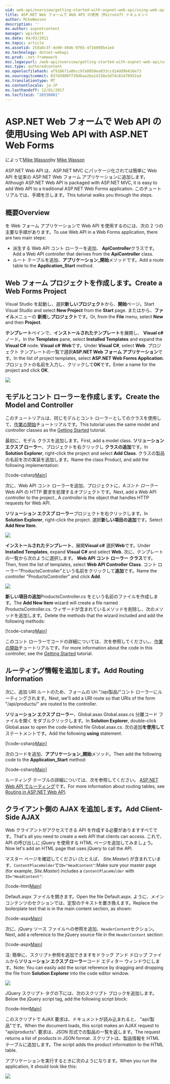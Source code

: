```yaml
---
uid: web-api/overview/getting-started-with-aspnet-web-api/using-web-api-with-aspnet-web-forms
title: ASP.NET Web フォームで Web API の使用 |Microsoft ドキュメント
author: MikeWasson
description: ''
ms.author: aspnetcontent
manager: wpickett
ms.date: 04/03/2012
ms.topic: article
ms.assetid: 25da8c3f-4e90-4946-9765-4f160985e1e4
ms.technology: dotnet-webapi
ms.prod: .net-framework
msc.legacyurl: /web-api/overview/getting-started-with-aspnet-web-api/using-web-api-with-aspnet-web-forms
msc.type: authoredcontent
ms.openlocfilehash: af918671a8bcc97a0050ea033ccd14dd96416e73
ms.sourcegitcommit: 037d3900f739dbaa2ba14158e3d7dc81478952ad
ms.translationtype: MT
ms.contentlocale: ja-JP
ms.lasthandoff: 12/01/2017
ms.locfileid: "26536081"
---
```

<a name="using-web-api-with-aspnet-web-forms"></a><span data-ttu-id="fe63c-102">ASP.NET Web フォームで Web API の使用</span><span class="sxs-lookup"><span data-stu-id="fe63c-102">Using Web API with ASP.NET Web Forms</span></span>
====================
<span data-ttu-id="fe63c-103">によって[Mike Wasson](https://github.com/MikeWasson)</span><span class="sxs-lookup"><span data-stu-id="fe63c-103">by [Mike Wasson](https://github.com/MikeWasson)</span></span>

<span data-ttu-id="fe63c-104">ASP.NET Web API は、ASP.NET MVC にパッケージ化されては簡単に Web API を従来の ASP.NET Web フォーム アプリケーションに追加します。</span><span class="sxs-lookup"><span data-stu-id="fe63c-104">Although ASP.NET Web API is packaged with ASP.NET MVC, it is easy to add Web API to a traditional ASP.NET Web Forms application.</span></span> <span data-ttu-id="fe63c-105">このチュートリアルでは、手順を示します。</span><span class="sxs-lookup"><span data-stu-id="fe63c-105">This tutorial walks you through the steps.</span></span>

## <a name="overview"></a><span data-ttu-id="fe63c-106">概要</span><span class="sxs-lookup"><span data-stu-id="fe63c-106">Overview</span></span>

<span data-ttu-id="fe63c-107">を Web フォーム アプリケーションで Web API を使用するのには、次の 2 つの主要な手順があります。</span><span class="sxs-lookup"><span data-stu-id="fe63c-107">To use Web API in a Web Forms application, there are two main steps:</span></span>

- <span data-ttu-id="fe63c-108">派生する Web API コント ローラーを追加、 **ApiController**クラスです。</span><span class="sxs-lookup"><span data-stu-id="fe63c-108">Add a Web API controller that derives from the **ApiController** class.</span></span>
- <span data-ttu-id="fe63c-109">ルート テーブルを追加、**アプリケーション\_開始**メソッドです。</span><span class="sxs-lookup"><span data-stu-id="fe63c-109">Add a route table to the **Application\_Start** method.</span></span>

## <a name="create-a-web-forms-project"></a><span data-ttu-id="fe63c-110">Web フォーム プロジェクトを作成します。</span><span class="sxs-lookup"><span data-stu-id="fe63c-110">Create a Web Forms Project</span></span>

<span data-ttu-id="fe63c-111">Visual Studio を起動し、選択**新しいプロジェクト**から、**開始**ページ。</span><span class="sxs-lookup"><span data-stu-id="fe63c-111">Start Visual Studio and select **New Project** from the **Start** page.</span></span> <span data-ttu-id="fe63c-112">またはから、**ファイル**メニューの **新規**し**プロジェクト**です。</span><span class="sxs-lookup"><span data-stu-id="fe63c-112">Or, from the **File** menu, select **New** and then **Project**.</span></span>

<span data-ttu-id="fe63c-113">**テンプレート**ペインで、**インストールされたテンプレート**を展開し、 **Visual c#** ノード。</span><span class="sxs-lookup"><span data-stu-id="fe63c-113">In the **Templates** pane, select **Installed Templates** and expand the **Visual C#** node.</span></span> <span data-ttu-id="fe63c-114">**Visual c#** **Web**です。</span><span class="sxs-lookup"><span data-stu-id="fe63c-114">Under **Visual C#**, select **Web**.</span></span> <span data-ttu-id="fe63c-115">プロジェクト テンプレートの一覧で選択**ASP.NET Web フォーム アプリケーション**です。</span><span class="sxs-lookup"><span data-stu-id="fe63c-115">In the list of project templates, select **ASP.NET Web Forms Application**.</span></span> <span data-ttu-id="fe63c-116">プロジェクトの名前を入力し、クリックして**OK**です。</span><span class="sxs-lookup"><span data-stu-id="fe63c-116">Enter a name for the project and click **OK**.</span></span>

![](using-web-api-with-aspnet-web-forms/_static/image1.png)

## <a name="create-the-model-and-controller"></a><span data-ttu-id="fe63c-117">モデルとコント ローラーを作成します。</span><span class="sxs-lookup"><span data-stu-id="fe63c-117">Create the Model and Controller</span></span>

<span data-ttu-id="fe63c-118">このチュートリアルは、同じモデルとコント ローラーとしてのクラスを使用して、[作業の開始](tutorial-your-first-web-api.md)チュートリアルです。</span><span class="sxs-lookup"><span data-stu-id="fe63c-118">This tutorial uses the same model and controller classes as the [Getting Started](tutorial-your-first-web-api.md) tutorial.</span></span>

<span data-ttu-id="fe63c-119">最初に、モデル クラスを追加します。</span><span class="sxs-lookup"><span data-stu-id="fe63c-119">First, add a model class.</span></span> <span data-ttu-id="fe63c-120">**ソリューション エクスプ ローラー**、プロジェクトを右クリックし **クラスの追加**です。</span><span class="sxs-lookup"><span data-stu-id="fe63c-120">In **Solution Explorer**, right-click the project and select **Add Class**.</span></span> <span data-ttu-id="fe63c-121">クラスの製品の名前を次の実装を追加します。</span><span class="sxs-lookup"><span data-stu-id="fe63c-121">Name the class Product, and add the following implementation:</span></span>

[!code-csharp[Main](using-web-api-with-aspnet-web-forms/samples/sample1.cs)]

<span data-ttu-id="fe63c-122">次に、Web API コント ローラーを追加、プロジェクトに、A*コント ローラー* Web API の HTTP 要求を処理するオブジェクトです。</span><span class="sxs-lookup"><span data-stu-id="fe63c-122">Next, add a Web API controller to the project., A *controller* is the object that handles HTTP requests for Web API.</span></span>

<span data-ttu-id="fe63c-123">**ソリューション エクスプ ローラー**プロジェクトを右クリックします。</span><span class="sxs-lookup"><span data-stu-id="fe63c-123">In **Solution Explorer**, right-click the project.</span></span> <span data-ttu-id="fe63c-124">選択**新しい項目の追加**です。</span><span class="sxs-lookup"><span data-stu-id="fe63c-124">Select **Add New Item**.</span></span>

![](using-web-api-with-aspnet-web-forms/_static/image2.png)

<span data-ttu-id="fe63c-125">**インストールされたテンプレート**、展開**Visual c#** 選択**Web**です。</span><span class="sxs-lookup"><span data-stu-id="fe63c-125">Under **Installed Templates**, expand **Visual C#** and select **Web**.</span></span> <span data-ttu-id="fe63c-126">次に、テンプレートの一覧から次のように選択します。 **Web API コント ローラー クラス**です。</span><span class="sxs-lookup"><span data-stu-id="fe63c-126">Then, from the list of templates, select **Web API Controller Class**.</span></span> <span data-ttu-id="fe63c-127">コント ローラー"ProductsController"という名前をクリックして**追加**です。</span><span class="sxs-lookup"><span data-stu-id="fe63c-127">Name the controller "ProductsController" and click **Add**.</span></span>

![](using-web-api-with-aspnet-web-forms/_static/image3.png)

<span data-ttu-id="fe63c-128">**新しい項目の追加**ProductsController.cs をという名前のファイルを作成します。</span><span class="sxs-lookup"><span data-stu-id="fe63c-128">The **Add New Item** wizard will create a file named ProductsController.cs.</span></span> <span data-ttu-id="fe63c-129">ウィザードが含まれているメソッドを削除し、次のメソッドを追加します。</span><span class="sxs-lookup"><span data-stu-id="fe63c-129">Delete the methods that the wizard included and add the following methods:</span></span>

[!code-csharp[Main](using-web-api-with-aspnet-web-forms/samples/sample2.cs)]

<span data-ttu-id="fe63c-130">このコント ローラーでコードの詳細については、次を参照してください。、[作業の開始](tutorial-your-first-web-api.md)チュートリアルです。</span><span class="sxs-lookup"><span data-stu-id="fe63c-130">For more information about the code in this controller, see the [Getting Started](tutorial-your-first-web-api.md) tutorial.</span></span>

## <a name="add-routing-information"></a><span data-ttu-id="fe63c-131">ルーティング情報を追加します。</span><span class="sxs-lookup"><span data-stu-id="fe63c-131">Add Routing Information</span></span>

<span data-ttu-id="fe63c-132">次に、追加 URI ルートのため、フォームの Uri &quot;/api製品/&quot;コント ローラーにルーティングされます。</span><span class="sxs-lookup"><span data-stu-id="fe63c-132">Next, we'll add a URI route so that URIs of the form &quot;/api/products/&quot; are routed to the controller.</span></span>

<span data-ttu-id="fe63c-133">**ソリューション エクスプ ローラー**、Global.asax Global.asax.cs 分離コード ファイルを開く をダブルクリックします。</span><span class="sxs-lookup"><span data-stu-id="fe63c-133">In **Solution Explorer**, double-click Global.asax to open the code-behind file Global.asax.cs.</span></span> <span data-ttu-id="fe63c-134">次の追加**を使用して**ステートメントです。</span><span class="sxs-lookup"><span data-stu-id="fe63c-134">Add the following **using** statement.</span></span>

[!code-csharp[Main](using-web-api-with-aspnet-web-forms/samples/sample3.cs)]

<span data-ttu-id="fe63c-135">次のコードを追加、**アプリケーション\_開始**メソッド。</span><span class="sxs-lookup"><span data-stu-id="fe63c-135">Then add the following code to the **Application\_Start** method:</span></span>

[!code-csharp[Main](using-web-api-with-aspnet-web-forms/samples/sample4.cs)]

<span data-ttu-id="fe63c-136">ルーティング テーブルの詳細については、次を参照してください。 [ASP.NET Web API でルーティング](../web-api-routing-and-actions/routing-in-aspnet-web-api.md)です。</span><span class="sxs-lookup"><span data-stu-id="fe63c-136">For more information about routing tables, see [Routing in ASP.NET Web API](../web-api-routing-and-actions/routing-in-aspnet-web-api.md).</span></span>

## <a name="add-client-side-ajax"></a><span data-ttu-id="fe63c-137">クライアント側の AJAX を追加します。</span><span class="sxs-lookup"><span data-stu-id="fe63c-137">Add Client-Side AJAX</span></span>

<span data-ttu-id="fe63c-138">Web クライアントがアクセスできる API を作成する必要がありますすべてです。</span><span class="sxs-lookup"><span data-stu-id="fe63c-138">That's all you need to create a web API that clients can access.</span></span> <span data-ttu-id="fe63c-139">これで、API の呼び出しに jQuery を使用する HTML ページを追加してみましょう。</span><span class="sxs-lookup"><span data-stu-id="fe63c-139">Now let's add an HTML page that uses jQuery to call the API.</span></span>

<span data-ttu-id="fe63c-140">マスター ページを確認してください (たとえば、 *Site.Master*) が含まれています、`ContentPlaceHolder`で`ID="HeadContent"`:</span><span class="sxs-lookup"><span data-stu-id="fe63c-140">Make sure your master page (for example, *Site.Master*) includes a `ContentPlaceHolder` with `ID="HeadContent"`:</span></span>

[!code-html[Main](using-web-api-with-aspnet-web-forms/samples/sample8.html)]

<span data-ttu-id="fe63c-141">Default.aspx ファイルを開きます。</span><span class="sxs-lookup"><span data-stu-id="fe63c-141">Open the file Default.aspx.</span></span> <span data-ttu-id="fe63c-142">ように、メイン コンテンツのセクションでは、定型のテキストを置き換えます。</span><span class="sxs-lookup"><span data-stu-id="fe63c-142">Replace the boilerplate text that is in the main content section, as shown:</span></span>

[!code-aspx[Main](using-web-api-with-aspnet-web-forms/samples/sample5.aspx)]

<span data-ttu-id="fe63c-143">次に、jQuery ソース ファイルへの参照を追加、`HeaderContent`セクション。</span><span class="sxs-lookup"><span data-stu-id="fe63c-143">Next, add a reference to the jQuery source file in the `HeaderContent` section:</span></span>

[!code-aspx[Main](using-web-api-with-aspnet-web-forms/samples/sample6.aspx?highlight=2)]

<span data-ttu-id="fe63c-144">注: 簡単に、スクリプト参照を追加できますをドラッグ アンド ドロップ ファイルから**ソリューション エクスプ ローラー**コード エディター ウィンドウにします。</span><span class="sxs-lookup"><span data-stu-id="fe63c-144">Note: You can easily add the script reference by dragging and dropping the file from **Solution Explorer** into the code editor window.</span></span>

![](using-web-api-with-aspnet-web-forms/_static/image4.png)

<span data-ttu-id="fe63c-145">JQuery スクリプト タグの下には、次のスクリプト ブロックを追加します。</span><span class="sxs-lookup"><span data-stu-id="fe63c-145">Below the jQuery script tag, add the following script block:</span></span>

[!code-html[Main](using-web-api-with-aspnet-web-forms/samples/sample7.html)]

<span data-ttu-id="fe63c-146">このスクリプトで AJAX 要求は、ドキュメントが読み込まれると、 &quot;api/製品&quot;です。</span><span class="sxs-lookup"><span data-stu-id="fe63c-146">When the document loads, this script makes an AJAX request to &quot;api/products&quot;.</span></span> <span data-ttu-id="fe63c-147">要求は、JSON 形式での製品の一覧を返します。</span><span class="sxs-lookup"><span data-stu-id="fe63c-147">The request returns a list of products in JSON format.</span></span> <span data-ttu-id="fe63c-148">スクリプトは、製品情報を HTML テーブルに追加します。</span><span class="sxs-lookup"><span data-stu-id="fe63c-148">The script adds the product information to the HTML table.</span></span>

<span data-ttu-id="fe63c-149">アプリケーションを実行するときに次のようになります。</span><span class="sxs-lookup"><span data-stu-id="fe63c-149">When you run the application, it should look like this:</span></span>

![](using-web-api-with-aspnet-web-forms/_static/image5.png)
